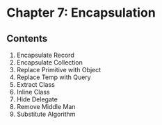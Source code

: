 # Chapter 7: Encapsulation

## Contents

1. Encapsulate Record
2. Encapsulate Collection
3. Replace Primitive with Object
4. Replace Temp with Query
5. Extract Class
6. Inline Class
7. Hide Delegate
8. Remove Middle Man
9. Substitute Algorithm
